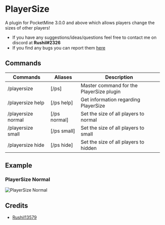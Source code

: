 # PlayerSize
A plugin for PocketMine 3.0.0 and above which allows players change the sizes of other players!

- If you have any suggestions/ideas/questions feel free to contact me on discord at **Rushil#2326**
- If you find any bugs you can report them [here](https://github.com/Rushil13579/PlayerSize/issues)

## Commands
Commands | Aliases | Description
---------|---------|------------
/playersize | [/ps] | Master command for the PlayerSize plugin
/playersize help | [/ps help] | Get information regarding PlayerSize
/playersize normal | [/ps normal] | Set the size of all players to normal
/playersize small | [/ps small] | Set the size of all players to small
/playersize hide | [/ps hide] | Set the size of all players to hidden

## Example

### PlayerSize Normal
![PlayerSize Normal](https://github.com/)

## Credits
- [Rushil13579](https://github.com/Rushil13579)
